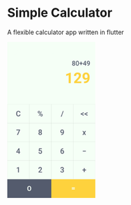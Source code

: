 # Simple Calculator 

A flexible calculator app written in flutter

<img src="images/20200803_200137.jpg" width="40%">
